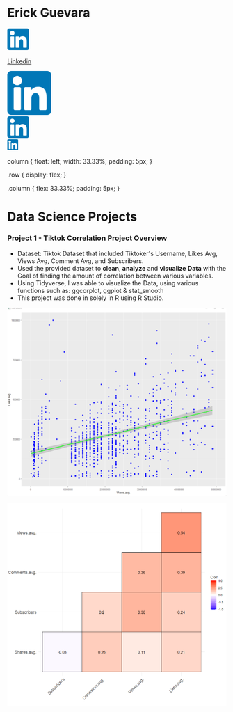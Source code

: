 # Erick Guevara


<img src="https://github.com/Erickg1129/erickg1129.github.io/blob/main/images/linkeid.png"  width="50" height="50">

<a href="https://www.linkedin.com/in/erick-said-guevara/" class="button">Linkedin</a>

<div class="row">
  <div class="column">
    <img src="https://github.com/Erickg1129/erickg1129.github.io/blob/main/images/linkeid.png" alt="Snow" style="width:20%">
  </div>
  <div class="column">
    <img src="https://github.com/Erickg1129/erickg1129.github.io/blob/main/images/linkeid.png" alt="Forest" style="width:10%">
  </div>
  <div class="column">
    <img src="https://github.com/Erickg1129/erickg1129.github.io/blob/main/images/linkeid.png" alt="Mountains" style="width:5%">
  </div>
</div>

column {
  float: left;
  width: 33.33%;
  padding: 5px;
}

.row {
  display: flex;
}

.column {
  flex: 33.33%;
  padding: 5px;
}
# Data Science Projects
### Project 1 - Tiktok Correlation Project Overview
* Dataset: Tiktok Dataset that included Tiktoker's Username, Likes Avg, Views Avg, Comment Avg, and Subscribers.
* Used the provided dataset to **clean**, **analyze** and **visualize** **Data** with the Goal of finding the amount of correlation between various variables.
* Using Tidyverse, I was able to visualize the Data, using various functions such as: ggcorplot, ggplot & stat_smooth
* This project was done in solely in R using R Studio. 

![alt text](/images/geom_point.png)

![alt text](/images/ggcor.png)


